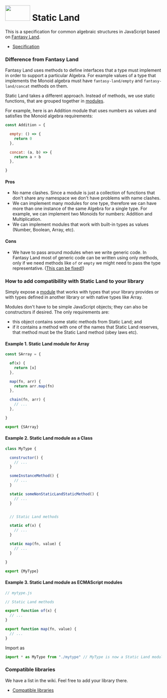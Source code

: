 # <img width="80" height="50" src="./logo/logo.png" /> Static Land

This is a specification for common algebraic structures in JavaScript
based on [Fantasy Land](https://github.com/fantasyland/fantasy-land).

* [Specification](docs/spec.md)

### Difference from Fantasy Land

Fantasy Land uses methods to define interfaces that a type must implement in
order to support a particular Algebra. For example values of a type that
implements the Monoid algebra must have `fantasy-land/empty` and
`fantasy-land/concat` methods on them.

Static Land takes a different approach. Instead of methods, we use static
functions, that are grouped together in [modules](docs/spec.md#module).

For example, here is an Addition module that uses numbers as values and
satisfies the Monoid algebra requirements:

```js
const Addition = {

  empty: () => {
    return 0
  },

  concat: (a, b) => {
    return a + b
  },

}
```

#### Pros

  - No name clashes. Since a module is just a collection of functions that don't
    share any namespace we don't have problems with name clashes.
  - We can implement many modules for one type, therefore we can have more than
    one instance of the same Algebra for a single type. For example, we can
    implement two Monoids for numbers: Addition and Multiplication.
  - We can implement modules that work with built-in types as values (Number,
    Boolean, Array, etc).

#### Cons

  - We have to pass around modules when we write generic code. In Fantasy Land
    most of generic code can be written using only methods, only if we need
    methods like `of` or `empty` we might need to pass the type representative.
    ([This can be fixed!](https://github.com/rpominov/static-land/issues/45))

### How to add compatibility with Static Land to your library

Simply expose a [module](docs/spec.md#module) that works with types that your
library provides or with types defined in another library or with native types
like Array.

Modules don't have to be simple JavaScript objects; they can also be
constructors if desired. The only requirements are:

- this object contains some static methods from Static Land; and
- if it contains a method with one of the names that Static Land reserves, that
  method must be the Static Land method (obey laws etc).

#### Example 1. Static Land module for Array

```js
const SArray = {

  of(x) {
    return [x]
  },

  map(fn, arr) {
    return arr.map(fn)
  },

  chain(fn, arr) {
    // ...
  },

}

export {SArray}
```

#### Example 2. Static Land module as a Class

```js
class MyType {

  constructor() {
    // ...
  }

  someInstanceMethod() {
    // ...
  }

  static someNonStaticLandStaticMethod() {
    // ...
  }


  // Static Land methods

  static of(x) {
    // ...
  }

  static map(fn, value) {
    // ...
  }

}

export {MyType}
```


#### Example 3. Static Land module as ECMAScript modules

```js
// mytype.js

// Static Land methods

export function of(x) {
  // ...
}

export function map(fn, value) {
  // ...
}
```

Import as

```js
import * as MyType from "./mytype" // MyType is now a Static Land module
```

### Compatible libraries

We have a list in the wiki. Feel free to add your library there.

- [Compatible libraries](https://github.com/rpominov/static-land/wiki/Compatible-libraries)
